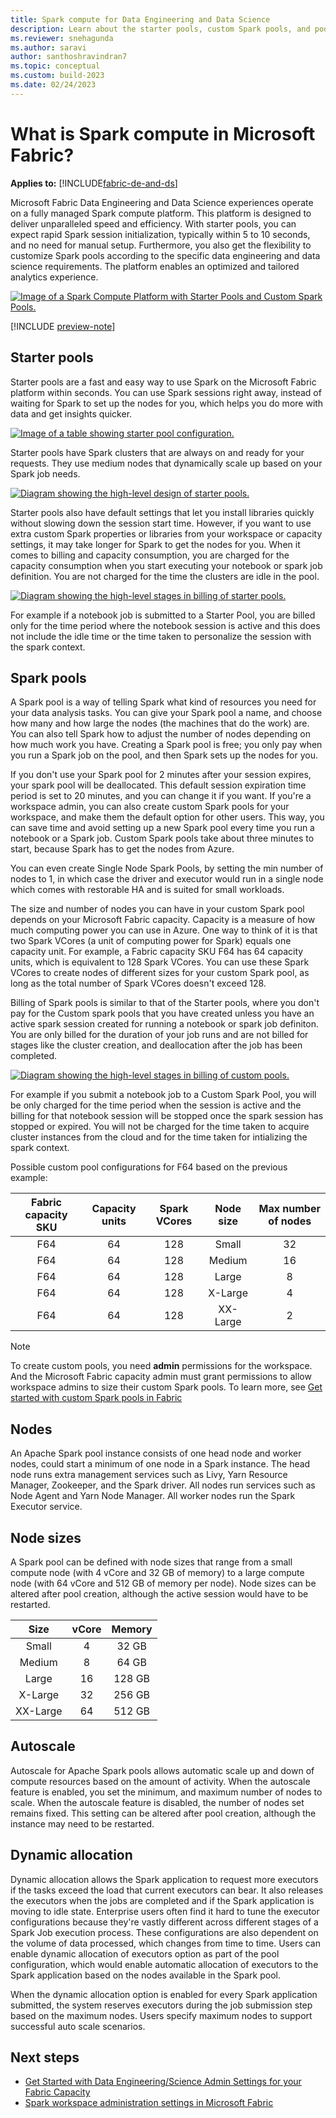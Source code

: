 ```yaml
---
title: Spark compute for Data Engineering and Data Science
description: Learn about the starter pools, custom Spark pools, and pool configurations for data engineering and science experiences in Fabric.
ms.reviewer: snehagunda
ms.author: saravi
author: santhoshravindran7
ms.topic: conceptual
ms.custom: build-2023
ms.date: 02/24/2023
---
```

# What is Spark compute in Microsoft Fabric?

**Applies to:** [!INCLUDE[fabric-de-and-ds](includes/fabric-de-ds.md)]

Microsoft Fabric Data Engineering and Data Science experiences operate on a fully managed Spark compute platform. This platform is designed to deliver unparalleled speed and efficiency. With starter pools, you can expect rapid Spark session initialization, typically within 5 to 10 seconds, and no need for manual setup. Furthermore, you also get the flexibility to customize Spark pools according to the specific data engineering and data science requirements. The platform enables an optimized and tailored analytics experience.

[ ![Image of a Spark Compute Platform with Starter Pools and Custom Spark Pools.](media/spark-compute/spark-compute-overview.png) ](media/spark-compute/spark-compute-overview.png#lightbox)

[!INCLUDE [preview-note](../includes/preview-note.md)]

## Starter pools

Starter pools are a fast and easy way to use Spark on the Microsoft Fabric platform within seconds. You can use Spark sessions right away, instead of waiting for Spark to set up the nodes for you, which helps you do more with data and get insights quicker.

[ ![Image of a table showing starter pool configuration.](media/spark-compute/starter-pool-configuration.png) ](media/spark-compute/starter-pool-configuration.png#lightbox)

Starter pools have Spark clusters that are always on and ready for your requests. They use medium nodes that dynamically scale up based on your Spark job needs.

[ ![Diagram showing the high-level design of starter pools.](media/spark-compute/starter-pool.png) ](media/spark-compute/starter-pool.png#lightbox)

Starter pools also have default settings that let you install libraries quickly without slowing down the session start time. However, if you want to use extra custom Spark properties or libraries from your workspace or capacity settings, it may take longer for Spark to get the nodes for you. When it comes to billing and capacity consumption, you  are charged for the capacity consumption when you start executing your notebook or spark job definition. You are not charged for the time the clusters are idle in the pool. 

[ ![Diagram showing the high-level stages in billing of starter pools.](media/spark-compute/starter-pool-billing-states-high-level.png) ](media/spark-compute/starter-pool-billing-states-high-level.png#lightbox)


For example if a notebook job is submitted to a Starter Pool, you are billed only for the time period where the notebook session is active and this does not include the idle time or the time taken to personalize the session with the spark context. 

## Spark pools

A Spark pool is a way of telling Spark what kind of resources you need for your data analysis tasks. You can give your Spark pool a name, and choose how many and how large the nodes (the machines that do the work) are. You can also tell Spark how to adjust the number of nodes depending on how much work you have. Creating a Spark pool is free; you only pay when you run a Spark job on the pool, and then Spark sets up the nodes for you.

If you don't use your Spark pool for 2 minutes after your session expires, your spark pool will be deallocated. This default session expiration time period is set to 20 minutes, and you can change it if you want. If you're a workspace admin, you can also create custom Spark pools for your workspace, and make them the default option for other users. This way, you can save time and avoid setting up a new Spark pool every time you run a notebook or a Spark job. Custom Spark pools take about three minutes to start, because Spark has to get the nodes from Azure.

You can even create Single Node Spark Pools, by setting the min number of nodes to 1, in which case the driver and executor would run in a single node which comes with restorable HA and is suited for small workloads.

The size and number of nodes you can have in your custom Spark pool depends on your Microsoft Fabric capacity. Capacity is a measure of how much computing power you can use in Azure. One way to think of it is that two Spark VCores (a unit of computing power for Spark) equals one capacity unit. For example, a Fabric capacity SKU F64 has 64 capacity units, which is equivalent to 128 Spark VCores. You can use these Spark VCores to create nodes of different sizes for your custom Spark pool, as long as the total number of Spark VCores doesn't exceed 128.

Billing of Spark pools is similar to that of the Starter pools, where you don't pay for the Custom spark pools that you have created unless you have an active spark session created for running a notebook or spark job definiton. You are only billed for the duration of your job runs and are not billed for stages like the cluster creation, and deallocation after the job has been completed. 

[ ![Diagram showing the high-level stages in billing of custom pools.](media/spark-compute/custom-pool-billing-states-high-level.png) ](media/spark-compute/custom-pool-billing-states-high-level.png#lightbox)

For example if you submit a notebook job to a Custom Spark Pool, you will be only charged for the time period when the session is active and the billing for that notebook session will be stopped once the spark session has stopped or expired. You will not be charged for the time taken to acquire cluster instances from the cloud and for the time taken for intializing the spark context. 

Possible custom pool configurations for F64 based on the previous example:

| Fabric capacity SKU | Capacity units | Spark VCores | Node size | Max number of nodes |
|:-----:|:-----:|:------:|:-----:|:-----:|
|F64 |64|128|Small|32|
|F64 |64|128|Medium|16|
|F64 |64|128|Large|8|
|F64 |64|128|X-Large|4|
|F64 |64|128|XX-Large|2|

> [!NOTE]
> To create custom pools, you need **admin** permissions for the workspace. And the Microsoft Fabric capacity admin must grant permissions to allow workspace admins to size their custom Spark pools. To learn more, see [Get started with custom Spark pools in Fabric](create-custom-spark-pools.md)

## Nodes

An Apache Spark pool instance consists of one head node and worker nodes, could start a minimum of one node in a Spark instance. The head node runs extra management services such as Livy, Yarn Resource Manager, Zookeeper, and the Spark driver. All nodes run services such as Node Agent and Yarn Node Manager. All worker nodes run the Spark Executor service.

## Node sizes

A Spark pool can be defined with node sizes that range from a small compute node (with 4 vCore and 32 GB of memory) to a large compute node (with 64 vCore and 512 GB of memory per node). Node sizes can be altered after pool creation, although the active session would have to be restarted.

| Size | vCore | Memory|
|:-----:|:-----:|:------:|
| Small | 4 | 32 GB |
| Medium | 8 | 64 GB |
| Large | 16 | 128 GB |
| X-Large | 32 | 256 GB |
| XX-Large | 64 | 512 GB |

## Autoscale

Autoscale for Apache Spark pools allows automatic scale up and down of compute resources based on the amount of activity. When the autoscale feature is enabled, you set the minimum, and maximum number of nodes to scale. When the autoscale feature is disabled, the number of nodes set remains fixed. This setting can be altered after pool creation, although the instance may need to be restarted.

## Dynamic allocation

Dynamic allocation allows the Spark application to request more executors if the tasks exceed the load that current executors can bear. It also releases the executors when the jobs are completed and if the Spark application is moving to idle state. Enterprise users often find it hard to tune the executor configurations because they're vastly different across different stages of a Spark Job execution process. These configurations are also dependent on the volume of data processed, which changes from time to time. Users can enable dynamic allocation of executors option as part of the pool configuration, which would enable automatic allocation of executors to the Spark application based on the nodes available in the Spark pool.

When the dynamic allocation option is enabled for every Spark application submitted, the system reserves executors during the job submission step based on the maximum nodes. Users specify maximum nodes to support successful auto scale scenarios.

## Next steps

* [Get Started with Data Engineering/Science Admin Settings for your Fabric Capacity](capacity-settings-overview.md)
* [Spark workspace administration settings in Microsoft Fabric](workspace-admin-settings.md)
